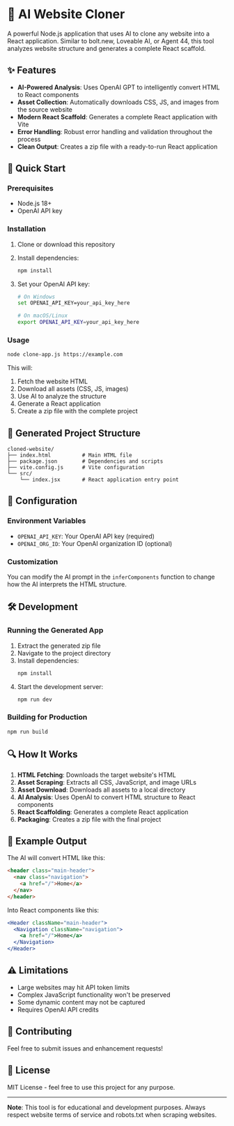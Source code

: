 # 🤖 AI Website Cloner

A powerful Node.js application that uses AI to clone any website into a React application. Similar to bolt.new, Loveable AI, or Agent 44, this tool analyzes website structure and generates a complete React scaffold.

## ✨ Features

- **AI-Powered Analysis**: Uses OpenAI GPT to intelligently convert HTML to React components
- **Asset Collection**: Automatically downloads CSS, JS, and images from the source website
- **Modern React Scaffold**: Generates a complete React application with Vite
- **Error Handling**: Robust error handling and validation throughout the process
- **Clean Output**: Creates a zip file with a ready-to-run React application

## 🚀 Quick Start

### Prerequisites

- Node.js 18+ 
- OpenAI API key

### Installation

1. Clone or download this repository
2. Install dependencies:
   ```bash
   npm install
   ```

3. Set your OpenAI API key:
   ```bash
   # On Windows
   set OPENAI_API_KEY=your_api_key_here
   
   # On macOS/Linux
   export OPENAI_API_KEY=your_api_key_here
   ```

### Usage

```bash
node clone-app.js https://example.com
```

This will:
1. Fetch the website HTML
2. Download all assets (CSS, JS, images)
3. Use AI to analyze the structure
4. Generate a React application
5. Create a zip file with the complete project

## 📁 Generated Project Structure

```
cloned-website/
├── index.html          # Main HTML file
├── package.json        # Dependencies and scripts
├── vite.config.js      # Vite configuration
└── src/
    └── index.jsx       # React application entry point
```

## 🔧 Configuration

### Environment Variables

- `OPENAI_API_KEY`: Your OpenAI API key (required)
- `OPENAI_ORG_ID`: Your OpenAI organization ID (optional)

### Customization

You can modify the AI prompt in the `inferComponents` function to change how the AI interprets the HTML structure.

## 🛠️ Development

### Running the Generated App

1. Extract the generated zip file
2. Navigate to the project directory
3. Install dependencies:
   ```bash
   npm install
   ```
4. Start the development server:
   ```bash
   npm run dev
   ```

### Building for Production

```bash
npm run build
```

## 🔍 How It Works

1. **HTML Fetching**: Downloads the target website's HTML
2. **Asset Scraping**: Extracts all CSS, JavaScript, and image URLs
3. **Asset Download**: Downloads all assets to a local directory
4. **AI Analysis**: Uses OpenAI to convert HTML structure to React components
5. **React Scaffolding**: Generates a complete React application
6. **Packaging**: Creates a zip file with the final project

## 🎯 Example Output

The AI will convert HTML like this:
```html
<header class="main-header">
  <nav class="navigation">
    <a href="/">Home</a>
  </nav>
</header>
```

Into React components like this:
```jsx
<Header className="main-header">
  <Navigation className="navigation">
    <a href="/">Home</a>
  </Navigation>
</Header>
```

## ⚠️ Limitations

- Large websites may hit API token limits
- Complex JavaScript functionality won't be preserved
- Some dynamic content may not be captured
- Requires OpenAI API credits

## 🤝 Contributing

Feel free to submit issues and enhancement requests!

## 📄 License

MIT License - feel free to use this project for any purpose.

---

**Note**: This tool is for educational and development purposes. Always respect website terms of service and robots.txt when scraping websites.
